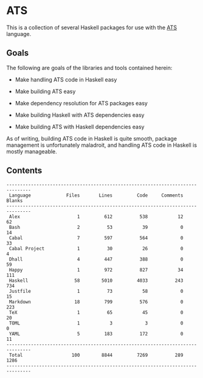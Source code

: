 # ATS

This is a collection of several Haskell packages for use with the
[ATS](http://ats-lang.org/) language.

## Goals

The following are goals of the libraries and tools contained herein:

  * Make handling ATS code in Haskell easy

  * Make building ATS easy

  * Make dependency resolution for ATS packages easy

  * Make building Haskell with ATS dependencies easy

  * Make building ATS with Haskell dependencies easy

As of writing, building ATS code in Haskell is quite smooth, package management
is unfortunately maladroit, and handling ATS code in Haskell is mostly
manageable.

## Contents

```
-------------------------------------------------------------------------------
 Language             Files       Lines         Code     Comments       Blanks
-------------------------------------------------------------------------------
 Alex                     1         612          538           12           62
 Bash                     2          53           39            0           14
 Cabal                    7         597          564            0           33
 Cabal Project            1          30           26            0            4
 Dhall                    4         447          388            0           59
 Happy                    1         972          827           34          111
 Haskell                 58        5010         4033          243          734
 Justfile                 1          73           58            0           15
 Markdown                18         799          576            0          223
 TeX                      1          65           45            0           20
 TOML                     1           3            3            0            0
 YAML                     5         183          172            0           11
-------------------------------------------------------------------------------
 Total                  100        8844         7269          289         1286
-------------------------------------------------------------------------------
```
